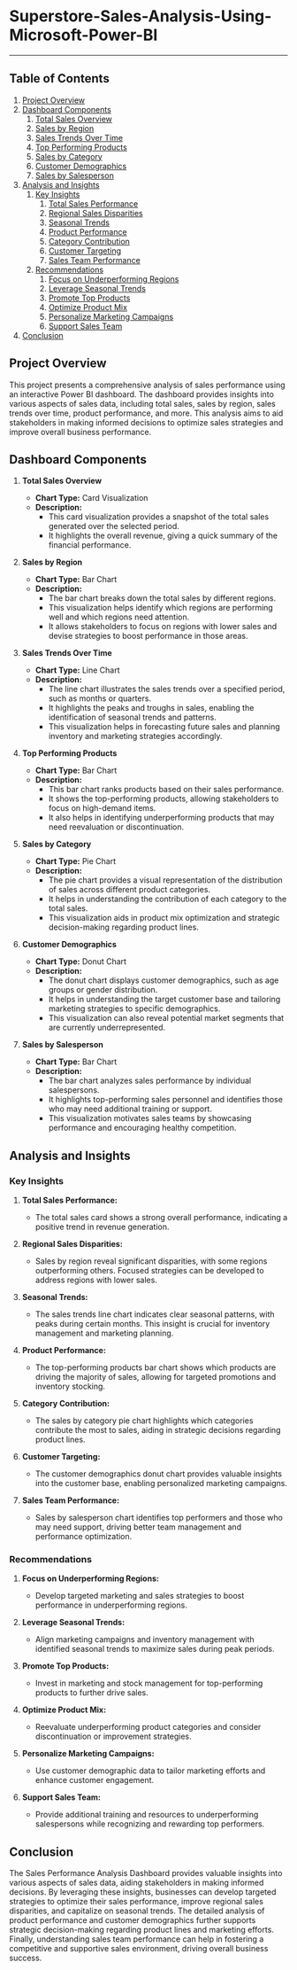 # Superstore-Sales-Analysis-Using-Microsoft-Power-BI
-----------------------------------------------------

## Table of Contents
1. [Project Overview](#project-overview)
2. [Dashboard Components](#dashboard-components)
   1. [Total Sales Overview](#total-sales-overview)
   2. [Sales by Region](#sales-by-region)
   3. [Sales Trends Over Time](#sales-trends-over-time)
   4. [Top Performing Products](#top-performing-products)
   5. [Sales by Category](#sales-by-category)
   6. [Customer Demographics](#customer-demographics)
   7. [Sales by Salesperson](#sales-by-salesperson)
3. [Analysis and Insights](#analysis-and-insights)
   1. [Key Insights](#key-insights)
      1. [Total Sales Performance](#total-sales-performance)
      2. [Regional Sales Disparities](#regional-sales-disparities)
      3. [Seasonal Trends](#seasonal-trends)
      4. [Product Performance](#product-performance)
      5. [Category Contribution](#category-contribution)
      6. [Customer Targeting](#customer-targeting)
      7. [Sales Team Performance](#sales-team-performance)
   2. [Recommendations](#recommendations)
      1. [Focus on Underperforming Regions](#focus-on-underperforming-regions)
      2. [Leverage Seasonal Trends](#leverage-seasonal-trends)
      3. [Promote Top Products](#promote-top-products)
      4. [Optimize Product Mix](#optimize-product-mix)
      5. [Personalize Marketing Campaigns](#personalize-marketing-campaigns)
      6. [Support Sales Team](#support-sales-team)
4. [Conclusion](#conclusion)


## Project Overview
This project presents a comprehensive analysis of sales performance using an interactive Power BI dashboard. The dashboard provides insights into various aspects of sales data, including total sales, sales by region, sales trends over time, product performance, and more. This analysis aims to aid stakeholders in making informed decisions to optimize sales strategies and improve overall business performance.

## Dashboard Components

1. **Total Sales Overview**
   - **Chart Type:** Card Visualization
   - **Description:**
     - This card visualization provides a snapshot of the total sales generated over the selected period.
     - It highlights the overall revenue, giving a quick summary of the financial performance.

2. **Sales by Region**
   - **Chart Type:** Bar Chart
   - **Description:**
     - The bar chart breaks down the total sales by different regions.
     - This visualization helps identify which regions are performing well and which regions need attention.
     - It allows stakeholders to focus on regions with lower sales and devise strategies to boost performance in those areas.

3. **Sales Trends Over Time**
   - **Chart Type:** Line Chart
   - **Description:**
     - The line chart illustrates the sales trends over a specified period, such as months or quarters.
     - It highlights the peaks and troughs in sales, enabling the identification of seasonal trends and patterns.
     - This visualization helps in forecasting future sales and planning inventory and marketing strategies accordingly.

4. **Top Performing Products**
   - **Chart Type:** Bar Chart
   - **Description:**
     - This bar chart ranks products based on their sales performance.
     - It shows the top-performing products, allowing stakeholders to focus on high-demand items.
     - It also helps in identifying underperforming products that may need reevaluation or discontinuation.

5. **Sales by Category**
   - **Chart Type:** Pie Chart
   - **Description:**
     - The pie chart provides a visual representation of the distribution of sales across different product categories.
     - It helps in understanding the contribution of each category to the total sales.
     - This visualization aids in product mix optimization and strategic decision-making regarding product lines.

6. **Customer Demographics**
   - **Chart Type:** Donut Chart
   - **Description:**
     - The donut chart displays customer demographics, such as age groups or gender distribution.
     - It helps in understanding the target customer base and tailoring marketing strategies to specific demographics.
     - This visualization can also reveal potential market segments that are currently underrepresented.

7. **Sales by Salesperson**
   - **Chart Type:** Bar Chart
   - **Description:**
     - The bar chart analyzes sales performance by individual salespersons.
     - It highlights top-performing sales personnel and identifies those who may need additional training or support.
     - This visualization motivates sales teams by showcasing performance and encouraging healthy competition.

## Analysis and Insights

### Key Insights

1. **Total Sales Performance:**
   - The total sales card shows a strong overall performance, indicating a positive trend in revenue generation.

2. **Regional Sales Disparities:**
   - Sales by region reveal significant disparities, with some regions outperforming others. Focused strategies can be developed to address regions with lower sales.

3. **Seasonal Trends:**
   - The sales trends line chart indicates clear seasonal patterns, with peaks during certain months. This insight is crucial for inventory management and marketing planning.

4. **Product Performance:**
   - The top-performing products bar chart shows which products are driving the majority of sales, allowing for targeted promotions and inventory stocking.

5. **Category Contribution:**
   - The sales by category pie chart highlights which categories contribute the most to sales, aiding in strategic decisions regarding product lines.

6. **Customer Targeting:**
   - The customer demographics donut chart provides valuable insights into the customer base, enabling personalized marketing campaigns.

7. **Sales Team Performance:**
   - Sales by salesperson chart identifies top performers and those who may need support, driving better team management and performance optimization.

### Recommendations

1. **Focus on Underperforming Regions:**
   - Develop targeted marketing and sales strategies to boost performance in underperforming regions.

2. **Leverage Seasonal Trends:**
   - Align marketing campaigns and inventory management with identified seasonal trends to maximize sales during peak periods.

3. **Promote Top Products:**
   - Invest in marketing and stock management for top-performing products to further drive sales.

4. **Optimize Product Mix:**
   - Reevaluate underperforming product categories and consider discontinuation or improvement strategies.

5. **Personalize Marketing Campaigns:**
   - Use customer demographic data to tailor marketing efforts and enhance customer engagement.

6. **Support Sales Team:**
   - Provide additional training and resources to underperforming salespersons while recognizing and rewarding top performers.

## Conclusion
The Sales Performance Analysis Dashboard provides valuable insights into various aspects of sales data, aiding stakeholders in making informed decisions. By leveraging these insights, businesses can develop targeted strategies to optimize their sales performance, improve regional sales disparities, and capitalize on seasonal trends. The detailed analysis of product performance and customer demographics further supports strategic decision-making regarding product lines and marketing efforts. Finally, understanding sales team performance can help in fostering a competitive and supportive sales environment, driving overall business success.
